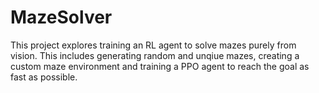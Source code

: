 # MazeSolver
This project explores training an RL agent to solve mazes purely from vision. This includes generating random and unqiue mazes, creating a custom maze environment and training a PPO agent to reach the goal as fast as possible.
